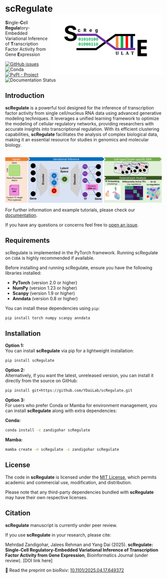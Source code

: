 # scRegulate<img src="https://raw.githubusercontent.com/YDaiLab/scRegulate/main/assets/tool_logo.svg" align="right" width="360" />
**S**ingle-**C**ell **Regula**tory-Embedded Variational Inference of **T**ranscription Factor Activity from Gene **E**xpression


[![GitHub issues](https://img.shields.io/github/issues/YDaiLab/scRegulate)](https://github.com/YDaiLab/scRegulate/issues)
![Conda](https://img.shields.io/conda/dn/conda-forge/scRegulate)
[![PyPI - Project](https://img.shields.io/pypi/v/scRegulate)](https://pypi.org/project/scRegulate/)
![Documentation Status](https://readthedocs.org/projects/scRegulate/badge/?version=latest)

## Introduction
**scRegulate** is a powerful tool designed for the inference of transcription factor activity from single cell/nucleus RNA data using advanced generative modeling techniques. It leverages a unified learning framework to optimize the modeling of cellular regulatory networks, providing researchers with accurate insights into transcriptional regulation. With its efficient clustering capabilities, **scRegulate** facilitates the analysis of complex biological data, making it an essential resource for studies in genomics and molecular biology.

<br>
<img src="https://raw.githubusercontent.com/YDaiLab/scRegulate/main/assets/Visual_Abstract.png" align="center" />
<br>

For further information and example tutorials, please check our [documentation](https://readthedocs.org/projects/scRegulate/badge/?version=latest).

If you have any questions or concerns feel free to [open an issue](https://github.com/YDaiLab/scRegulate/issues).

## Requirements
scRegulate is implemented in the PyTorch framework. Running scRegulate on `CUDA` is highly recommended if available.

Before installing and running scRegulate, ensure you have the following libraries installed:

- **PyTorch** (version 2.0 or higher)
- **NumPy** (version 1.23 or higher)
- **Scanpy** (version 1.9 or higher)
- **Anndata** (version 0.8 or higher)

You can install these dependencies using `pip`:

```bash
pip install torch numpy scanpy anndata
```

## Installation

**Option 1:**  
You can install **scRegulate** via pip for a lightweight installation:

```bash
pip install scRegulate
```

**Option 2:**  
Alternatively, if you want the latest, unreleased version, you can install it directly from the source on GitHub:

```bash
pip install git+https://github.com/YDaiLab/scRegulate.git
```

**Option 3:**  
For users who prefer Conda or Mamba for environment management, you can install **scRegulate** along with extra dependencies:

**Conda:**
```bash
conda install -c zandigohar scRegulate
```

**Mamba:**
```bash
mamba create -n scRegulate -c zandigohar scRegulate
```


## License

The code in **scRegulate** is licensed under the [MIT License](https://opensource.org/licenses/MIT), which permits academic and commercial use, modification, and distribution. 

Please note that any third-party dependencies bundled with **scRegulate** may have their own respective licenses.

## Citation

**scRegulate** manuscript is currently under peer review. 

If you use **scRegulate** in your research, please cite:

Mehrdad Zandigohar, Jalees Rehman and Yang Dai (2025). **scRegulate: Single-Cell Regulatory-Embedded Variational Inference of Transcription Factor Activity from Gene Expression**, Bioinformatics Journal (under review). [DOI link here]

📄 Read the preprint on bioRxiv: [10.1101/2025.04.17.649372](https://doi.org/10.1101/2025.04.17.649372)


